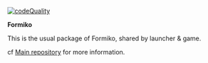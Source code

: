 [download]: https://formiko.fr/download.html
[codeQuality]: https://api.codiga.io/project/34652/score/svg
[ ![codeQuality][] ][download]

**Formiko**

This is the usual package of Formiko, shared by launcher & game.

cf [Main repository](https://github.com/HydrolienF/Formiko) for more information.
